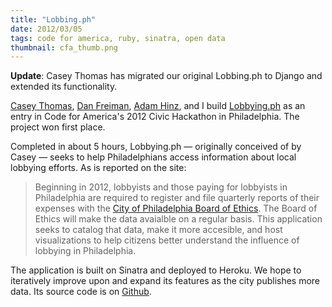 ```yaml
---
title: "Lobbing.ph"
date: 2012/03/05
tags: code for america, ruby, sinatra, open data
thumbnail: cfa_thumb.png
---
```


<b>Update</b>: Casey Thomas has migrated our original Lobbing.ph to Django and extended its functionality.

[Casey Thomas](http://twitter.com/caseypt), [Dan Freiman](http://twitter.com/dannyjf), [Adam Hinz](http://twitter.com/ahinz), and I build [Lobbying.ph](http://lobbying.ph) as an entry in Code for America's 2012 Civic Hackathon in Philadelphia. The project won first place.

Completed in about 5 hours, Lobbying.ph &mdash; originally conceived of by Casey &mdash; seeks to help Philadelphians access information about local lobbying efforts. As is reported on the site:

> Beginning in 2012, lobbyists and those paying for lobbyists in Philadelphia are required to register and file quarterly reports of their expenses with the <a href="http://www.phila.gov/ethicsboard/lobbying.html">City of Philadelphia Board of Ethics</a>. The Board of Ethics will make the data avaialble on a regular basis. This application seeks to catalog that data, make it more accesible, and host visualizations to help citizens better understand the influence of lobbying in Philadelphia.

The application is built on Sinatra and deployed to Heroku. We hope to iteratively improve upon and expand its features as the city publishes more data. Its source code is on <a href="https://github.com/caseypt/lobbying.ph">Github</a>.
